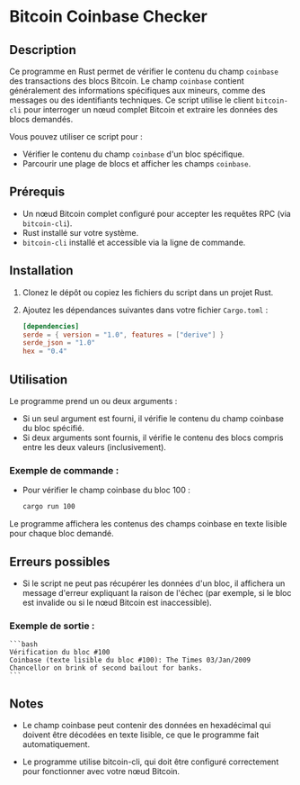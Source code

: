 # Bitcoin Coinbase Checker

## Description

Ce programme en Rust permet de vérifier le contenu du champ `coinbase` des transactions des blocs Bitcoin. Le champ `coinbase` contient généralement des informations spécifiques aux mineurs, comme des messages ou des identifiants techniques. Ce script utilise le client `bitcoin-cli` pour interroger un nœud complet Bitcoin et extraire les données des blocs demandés.

Vous pouvez utiliser ce script pour :
- Vérifier le contenu du champ `coinbase` d'un bloc spécifique.
- Parcourir une plage de blocs et afficher les champs `coinbase`.

## Prérequis

- Un nœud Bitcoin complet configuré pour accepter les requêtes RPC (via `bitcoin-cli`).
- Rust installé sur votre système.
- `bitcoin-cli` installé et accessible via la ligne de commande.

## Installation

1. Clonez le dépôt ou copiez les fichiers du script dans un projet Rust.

2. Ajoutez les dépendances suivantes dans votre fichier `Cargo.toml` :

   ```toml
   [dependencies]
   serde = { version = "1.0", features = ["derive"] }
   serde_json = "1.0"
   hex = "0.4"
   ```

## Utilisation

Le programme prend un ou deux arguments :

- Si un seul argument est fourni, il vérifie le contenu du champ coinbase du bloc spécifié.
- Si deux arguments sont fournis, il vérifie le contenu des blocs compris entre les deux valeurs (inclusivement).

### Exemple de commande :

- Pour vérifier le champ coinbase du bloc 100 :

    ```bash
    cargo run 100
    ``` 

Le programme affichera les contenus des champs coinbase en texte lisible pour chaque bloc demandé.

## Erreurs possibles

- Si le script ne peut pas récupérer les données d'un bloc, il affichera un message d'erreur expliquant la raison de l'échec (par exemple, si le bloc est invalide ou si le nœud Bitcoin est inaccessible).

### Exemple de sortie :

    ```bash
    Vérification du bloc #100
    Coinbase (texte lisible du bloc #100): The Times 03/Jan/2009 Chancellor on brink of second bailout for banks.
    ``` 

## Notes

- Le champ coinbase peut contenir des données en hexadécimal qui doivent être décodées en texte lisible, ce que le programme fait automatiquement.

- Le programme utilise bitcoin-cli, qui doit être configuré correctement pour fonctionner avec votre nœud Bitcoin.